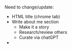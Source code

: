 Need to change/update:
- HTML title (chrome tab)
- Write about me section 
  - Make it a story
  - Research/review others
  - Curate via chatGPT
- 